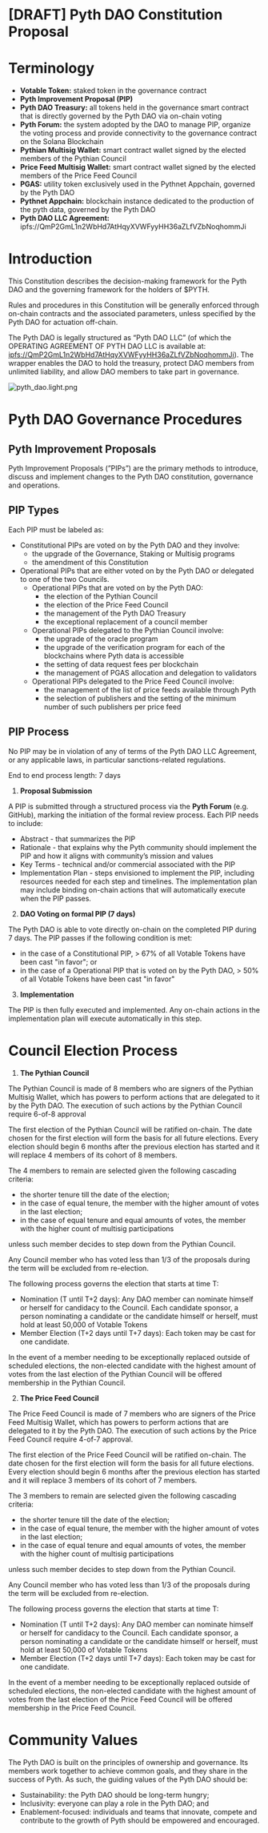 # [DRAFT] Pyth DAO Constitution Proposal

# Terminology

- **Votable Token:** staked token in the governance contract
- **Pyth Improvement Proposal (PIP)**
- **Pyth DAO Treasury:** all tokens held in the governance smart contract that is directly governed by the Pyth DAO via on-chain voting
- **Pyth Forum:** the system adopted by the DAO to manage PIP, organize the voting process and provide connectivity to the governance contract on the Solana Blockchain
- **Pythian Multisig Wallet:** smart contract wallet signed by the elected members of the Pythian Council
- **Price Feed Multisig Wallet:** smart contract wallet signed by the elected members of the Price Feed Council
- **PGAS:** utility token exclusively used in the Pythnet Appchain, governed by the Pyth DAO
- **Pythnet Appchain:** blockchain instance dedicated to the production of the pyth data, governed by the Pyth DAO
- **Pyth DAO LLC Agreement:** ipfs://QmP2GmL1n2WbHd7AtHqyXVWFyyHH36aZLfVZbNoqhommJi

# Introduction

This Constitution describes the decision-making framework for the Pyth DAO and the governing framework for the holders of $PYTH. 

Rules and procedures in this Constitution will be generally enforced through on-chain contracts and the associated parameters, unless specified by the Pyth DAO for actuation off-chain.

The Pyth DAO is legally structured as “Pyth DAO LLC” (of which the OPERATING AGREEMENT OF PYTH DAO LLC is available at: [ipfs://QmP2GmL1n2WbHd7AtHqyXVWFyyHH36aZLfVZbNoqhommJi](https://cloudflare-ipfs.com/ipfs/QmP2GmL1n2WbHd7AtHqyXVWFyyHH36aZLfVZbNoqhommJi)). The wrapper enables the DAO to hold the treasury, protect DAO members from unlimited liability, and allow DAO members to take part in governance.

![pyth_dao.light.png](diagrams/pyth_dao.light.png)

# Pyth DAO Governance Procedures

## Pyth Improvement Proposals

Pyth Improvement Proposals (”PIPs”) are the primary methods to introduce, discuss and implement changes to the Pyth DAO constitution, governance and operations.

## PIP Types

Each PIP must be labeled as:

- Constitutional PIPs are voted on by the Pyth DAO and they involve:
    - the upgrade of the Governance, Staking or Multisig programs
    - the amendment of this Constitution
- Operational PIPs that are either voted on by the Pyth DAO or delegated to one of the two Councils.
    - Operational PIPs that are voted on by the Pyth DAO:
        - the election of the Pythian Council
        - the election of the Price Feed Council
        - the management of the Pyth DAO Treasury
        - the exceptional replacement of a council member
    - Operational PIPs delegated to the Pythian Council involve:
        - the upgrade of the oracle program
        - the upgrade of the verification program for each of the blockchains where Pyth data is accessible
        - the setting of data request fees per blockchain
        - the management of PGAS allocation and delegation to validators
    - Operational PIPs delegated to the Price Feed Council involve:
        - the management of the list of price feeds available through Pyth
        - the selection of publishers and the setting of the minimum number of such publishers per price feed

## PIP Process

No PIP may be in violation of any of terms of the Pyth DAO LLC Agreement, or any applicable laws, in particular sanctions-related regulations.

End to end process length: 7 days

1. **Proposal Submission**

A PIP is submitted through a structured process via the **Pyth Forum** (e.g. GitHub), marking the initiation of the formal review process. Each PIP needs to include:

- Abstract - that summarizes the PIP
- Rationale - that explains why the Pyth community should implement the PIP and how it aligns with community’s mission and values
- Key Terms - technical and/or commercial associated with the PIP
- Implementation Plan - steps envisioned to implement the PIP, including resources needed for each step and timelines. The implementation plan may include binding on-chain actions that will automatically execute when the PIP passes.

2. **DAO Voting on formal PIP (7 days)**

The Pyth DAO is able to vote directly on-chain on the completed PIP during 7 days. The PIP passes if the following condition is met:

- in the case of a Constitutional PIP, > 67% of all Votable Tokens have been cast "in favor"; or
- in the case of a Operational PIP that is voted on by the Pyth DAO, > 50% of all Votable Tokens have been cast "in favor"

3. **Implementation**

The PIP is then fully executed and implemented. Any on-chain actions in the implementation plan will execute automatically in this step. 

# Council Election Process

1. **The Pythian Council**

The Pythian Council is made of 8 members who are signers of the Pythian Multisig Wallet, which has powers to perform actions that are delegated to it by the Pyth DAO. The execution of such actions by the Pythian Council require 6-of-8 approval

The first election of the Pythian Council will be ratified on-chain. The date chosen for the first election will form the basis for all future elections. Every election should begin 6 months after the previous election has started and it will replace 4 members of its cohort of 8 members.  

The 4 members to remain are selected given the following cascading criteria:

- the shorter tenure till the date of the election;
- in the case of equal tenure, the member with the higher amount of votes in the last election;
- in the case of equal tenure and equal amounts of votes, the member with the higher count of multisig participations

unless such member decides to step down from the Pythian Council.

Any Council member who has voted less than 1/3 of the proposals during the term will be excluded from re-election. 

The following process governs the election that starts at time T:

- Nomination (T until T+2 days): Any DAO member can nominate himself or herself for candidacy to the Council. Each candidate sponsor, a person nominating a candidate or the candidate himself or herself, must hold at least 50,000 of Votable Tokens
- Member Election (T+2 days until T+7 days): Each token may be cast for one candidate.

In the event of a member needing to be exceptionally replaced outside of scheduled elections, the non-elected candidate with the highest amount of votes from the last election of the Pythian Council will be offered membership in the Pythian Council.

2. **The Price Feed Council**

The Price Feed Council is made of 7 members who are signers of the Price Feed Multisig Wallet, which has powers to perform actions that are delegated to it by the Pyth DAO. The execution of such actions by the Price Feed Council require 4-of-7 approval.

The first election of the Price Feed Council will be ratified on-chain. The date chosen for the first election will form the basis for all future elections. Every election should begin 6 months after the previous election has started and it will replace 3 members of its cohort of 7 members.

The 3 members to remain are selected given the following cascading criteria:

- the shorter tenure till the date of the election;
- in the case of equal tenure, the member with the higher amount of votes in the last election;
- in the case of equal tenure and equal amounts of votes, the member with the higher count of multisig participations

unless such member decides to step down from the Pythian Council.

Any Council member who has voted less than 1/3 of the proposals during the term will be excluded from re-election. 

The following process governs the election that starts at time T:

- Nomination (T until T+2 days): Any DAO member can nominate himself or herself for candidacy to the Council. Each candidate sponsor, a person nominating a candidate or the candidate himself or herself, must hold at least 50,000 of Votable Tokens
- Member Election (T+2 days until T+7 days): Each token may be cast for one candidate.

In the event of a member needing to be exceptionally replaced outside of scheduled elections, the non-elected candidate with the highest amount of votes from the last election of the Price Feed Council will be offered membership in the Price Feed Council.

# Community Values

The Pyth DAO is built on the principles of ownership and governance. Its members work together to achieve common goals, and they share in the success of Pyth. As such, the guiding values of the Pyth DAO should be:

- Sustainability: the Pyth DAO should be long-term hungry;
- Inclusivity: everyone can play a role in the Pyth DAO; and
- Enablement-focused: individuals and teams that innovate, compete and contribute to the growth of Pyth should be empowered and encouraged.